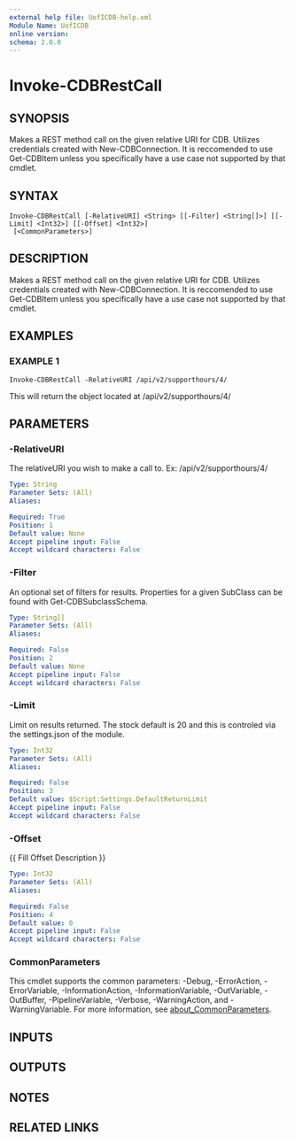 ```yaml
---
external help file: UofICDB-help.xml
Module Name: UofICDB
online version:
schema: 2.0.0
---
```


# Invoke-CDBRestCall

## SYNOPSIS
Makes a REST method call on the given relative URI for CDB.
Utilizes credentials created with New-CDBConnection.
It is reccomended to use Get-CDBItem unless you specifically have a use case not supported by that cmdlet.

## SYNTAX

```
Invoke-CDBRestCall [-RelativeURI] <String> [[-Filter] <String[]>] [[-Limit] <Int32>] [[-Offset] <Int32>]
 [<CommonParameters>]
```

## DESCRIPTION
Makes a REST method call on the given relative URI for CDB.
Utilizes credentials created with New-CDBConnection.
It is reccomended to use Get-CDBItem unless you specifically have a use case not supported by that cmdlet.

## EXAMPLES

### EXAMPLE 1
```
Invoke-CDBRestCall -RelativeURI /api/v2/supporthours/4/
```

This will return the object located at /api/v2/supporthours/4/

## PARAMETERS

### -RelativeURI
The relativeURI you wish to make a call to.
Ex: /api/v2/supporthours/4/

```yaml
Type: String
Parameter Sets: (All)
Aliases:

Required: True
Position: 1
Default value: None
Accept pipeline input: False
Accept wildcard characters: False
```

### -Filter
An optional set of filters for results.
Properties for a given SubClass can be found with Get-CDBSubclassSchema.

```yaml
Type: String[]
Parameter Sets: (All)
Aliases:

Required: False
Position: 2
Default value: None
Accept pipeline input: False
Accept wildcard characters: False
```

### -Limit
Limit on results returned.
The stock default is 20 and this is controled via the settings.json of the module.

```yaml
Type: Int32
Parameter Sets: (All)
Aliases:

Required: False
Position: 3
Default value: $Script:Settings.DefaultReturnLimit
Accept pipeline input: False
Accept wildcard characters: False
```

### -Offset
{{ Fill Offset Description }}

```yaml
Type: Int32
Parameter Sets: (All)
Aliases:

Required: False
Position: 4
Default value: 0
Accept pipeline input: False
Accept wildcard characters: False
```

### CommonParameters
This cmdlet supports the common parameters: -Debug, -ErrorAction, -ErrorVariable, -InformationAction, -InformationVariable, -OutVariable, -OutBuffer, -PipelineVariable, -Verbose, -WarningAction, and -WarningVariable. For more information, see [about_CommonParameters](http://go.microsoft.com/fwlink/?LinkID=113216).

## INPUTS

## OUTPUTS

## NOTES

## RELATED LINKS
